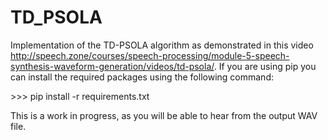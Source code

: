 # TD_PSOLA

Implementation of the TD-PSOLA algorithm as demonstrated in this video http://speech.zone/courses/speech-processing/module-5-speech-synthesis-waveform-generation/videos/td-psola/. If you are using pip you can install the required packages using the following command:

<p>>>> pip install -r requirements.txt </p>

This is a work in progress, as you will be able to hear from the output WAV file. 
